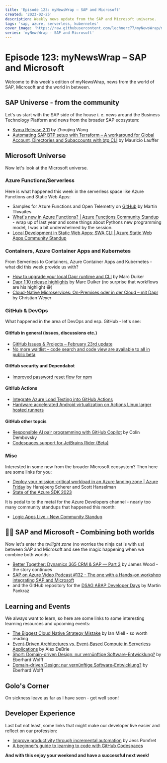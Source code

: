 ```yaml
---
title: 'Episode 123: myNewsWrap – SAP and Microsoft'
created: '2023-02-25'
description: Weekly news update from the SAP and Microsoft universe.
tags: 'sap, azure, serverless, kubernetes'
cover_image: 'https://raw.githubusercontent.com/lechnerc77/myNewsWrap/main/episodes/cover-images/episode123small.png'
series: 'myNewsWrap - SAP and Microsoft'
---
```


# Episode 123: myNewsWrap – SAP and Microsoft

Welcome to this week's edition of myNewsWrap, news from the world of SAP, Microsoft and the world in between.

## SAP Universe - from the community

Let's us start with the SAP side of the house i. e. news around the Business Technology Platform and news from the broader SAP ecosystem:

* [Kyma Release 2.11](https://kyma-project.io/blog/2023/2/13/release-notes-211/) by Zhoujing Wang
* [Automating SAP BTP setup with Terraform – A workaround for Global Account, Directories and Subaccounts with btp CLI](https://blogs.sap.com/2023/02/21/automating-sap-btp-setup-with-terraform-a-workaround-for-global-account-directories-and-subaccounts-with-btp-cli/) by Mauricio Lauffer

## Microsoft Universe

Now let's look at the Microsoft universe.

### Azure Functions/Serverless

Here is what happened this week in the serverless space like Azure Functions and Static Web Apps:

* Samples for Azure Functions and Open Telemetry on [GitHub](https://github.com/martinjt/otel-azure-functions) by Martin Thwaites
* [What's new in Azure Functions? | Azure Functions Community Standup](https://www.youtube.com/live/67aySC_g-qk?feature=share) - wrap up of last year and some things about Pythons new programming model, I was a bit underwhelmed by the session.
* [Local Development in Static Web Apps: SWA CLI | Azure Static Web Apps Community Standup](https://www.youtube.com/live/cCyH4ydtElY?feature=share)

### Containers, Azure Container Apps and Kubernetes

From Serverless to Containers, Azure Container Apps and Kubernetes - what did this week provide us with?

* [How to upgrade your local Dapr runtime and CLI](https://dev.to/marcduiker/how-to-upgrade-your-local-dapr-runtime-and-cli-4c02) by Marc Duiker
* [Dapr 1.10 release highlights](https://dev.to/diagrid/dapr-110-release-highlights-2429) by Marc Duiker (no surprise that workflows are his highlight 😁)
* [Cloud-Native Microservices: On-Premises oder in der Cloud – mit Dapr](https://www.thinktecture.com/contributions/cloud-native-microservices-on-premises-oder-in-der-cloud-mit-dapr/) by Christian Weyer

### GitHub & DevOps

What happened in the area of DevOps and esp. GitHub - let's see:

#### GitHub in general (issues, discussions etc.)

* [GitHub Issues & Projects – February 23rd update](https://github.blog/changelog/2023-02-23-github-issues-projects-february-23rd-update/)
* [No more waitlist – code search and code view are available to all in public beta](https://github.blog/changelog/2023-02-23-no-more-waitlist-code-search-and-code-view-are-available-to-all-in-public-beta/)

#### GitHub security and Dependabot

* [Improved password reset flow for npm](https://github.blog/changelog/2023-02-21-improved-password-reset-flow-for-npm/)

#### GitHub Actions

* [Integrate Azure Load Testing into GitHub Actions](https://youtu.be/URRCP2RnCAA)
* [Hardware accelerated Android virtualization on Actions Linux larger hosted runners](https://github.blog/changelog/2023-02-23-hardware-accelerated-android-virtualization-on-actions-windows-and-linux-larger-hosted-runners/)

#### GitHub other topcis

* [Responsible AI pair programming with GitHub Copilot](https://github.blog/2023-02-22-responsible-ai-pair-programming-with-github-copilot/) by Colin Dembovsky
* [Codespaces support for JetBrains Rider (Beta)](https://github.blog/changelog/2023-02-24-codespaces-support-for-jetbrains-rider-beta/)

### Misc

Interested in some new from the broader Microsoft ecosystem? Then here are some links for you:

* [Deploy your mission-critical workload in an Azure landing zone | Azure Friday](https://youtu.be/tHMHh5VU-kQ) by Hansjoerg Scherer and Scott Hanselman
* [State of the Azure SDK 2023](https://devblogs.microsoft.com/azure-sdk/state-of-the-azure-sdk-2023/)

It is pedal to to the metal for the Azure Developers channel - nearly too many community standups that happened this month:

* [Logic Apps Live - New Community Standup](https://www.youtube.com/live/2OFVKhsLfDk?feature=share)

## 🐱‍👤 SAP and Microsoft - Combining both worlds

Now let's enter the _twilight zone_ (no worries the ninja cat is with us) between SAP and Microsoft and see the magic happening when we combine both worlds:

* [Better Together: Dynamics 365 CRM & SAP — Part 3](https://switchedon.bowdark.com/better-together-dynamics-365-crm-sap-part-three-2c354a16d59a) by James Wood - the story continues
* [SAP on Azure Video Podcast #132 - The one with a Hands-on workshop integrating SAP and Microsoft](https://youtu.be/6az_vEq0bEg)
* and the GitHub repository for the [DSAG ABAP Developer Days](https://github.com/MartinPankraz/ABAP-Developer-Day) by Martin Pankraz

## Learning and Events

We always want to learn, so here are some links to some interesting learning resources and upcoming events:

* [The Biggest Cloud Native Strategy Mistake](https://blog.container-solutions.com/biggest-cloud-native-strategy-mistake) by Ian Miell - so worth reading
* [Event-Driven Architectures vs. Event-Based Compute in Serverless Applications](https://www.alexdebrie.com/posts/event-driven-vs-event-based/) by Alex DeBrie
* [Short: Domain-driven Design: nur vernünftige Software-Entwicklung?](https://youtu.be/8YeBP3hMTxs) by Eberhard Wolff
* [Domain-driven Design: nur vernünftige Software-Entwicklung?](https://www.youtube.com/live/o1m80WbiFBU?feature=share) by Eberhard Wolff

## Golo's Corner

On sickness leave as far as I have seen - get well soon!

## Developer Experience

Last but not least, some links that might make our developer live easier and reflect on our profession:

* [Improve productivity through incremental automation](https://github.com/readme/guides/improve-productivity-automation) by Jess Pomfret
* [A beginner’s guide to learning to code with GitHub Codespaces](https://github.blog/2023-02-22-a-beginners-guide-to-learning-to-code-with-github-codespaces/)

**And with this enjoy your weekend and have a successful next week!**
